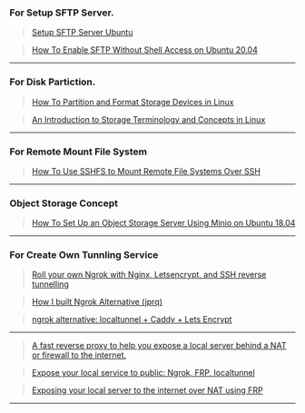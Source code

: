 ### <b>For Setup SFTP Server.</b>

>[Setup SFTP Server Ubuntu](https://linuxhint.com/setup-sftp-server-ubuntu/)

>[How To Enable SFTP Without Shell Access on Ubuntu 20.04](https://www.digitalocean.com/community/tutorials/how-to-enable-sftp-without-shell-access-on-ubuntu-20-04)

---

### <b>For Disk Partiction.</b>
>[How To Partition and Format Storage Devices in Linux](https://www.digitalocean.com/community/tutorials/how-to-partition-and-format-storage-devices-in-linux)

>[An Introduction to Storage Terminology and Concepts in Linux](https://www.digitalocean.com/community/tutorials/an-introduction-to-storage-terminology-and-concepts-in-linux)

---

### <b>For Remote Mount File System</b>
>[How To Use SSHFS to Mount Remote File Systems Over SSH](https://www.digitalocean.com/community/tutorials/how-to-use-sshfs-to-mount-remote-file-systems-over-ssh)

---

### <b>Object Storage Concept</b>
>[How To Set Up an Object Storage Server Using Minio on Ubuntu 18.04](https://www.digitalocean.com/community/tutorials/how-to-set-up-an-object-storage-server-using-minio-on-ubuntu-18-04)

---

### <b>For Create Own Tunnling Service</b>
>[Roll your own Ngrok with Nginx, Letsencrypt, and SSH reverse tunnelling](https://jerrington.me/posts/2019-01-29-self-hosted-ngrok.html)

>[How I built Ngrok Alternative (jprq)](https://github.com/azimjohn/jprq)

>[ngrok alternative: localtunnel + Caddy + Lets Encrypt](https://morph027.gitlab.io/blog/localtunnel-ngrok/)

---

>[A fast reverse proxy to help you expose a local server behind a NAT or firewall to the internet.](https://github.com/fatedier/frp)

>[Expose your local service to public: Ngrok, FRP, localtunnel](https://www.51sec.org/2019/01/17/expose-your-local-service-to-public-ngrok-frp-localtunnel/)

>[Exposing your local server to the internet over NAT using FRP](https://gabrieltanner.org/blog/port-forwarding-frp/)

---
